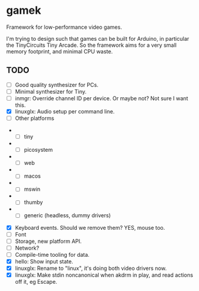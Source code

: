 # gamek

Framework for low-performance video games.

I'm trying to design such that games can be built for Arduino, in particular the TinyCircuits Tiny Arcade.
So the framework aims for a very small memory footprint, and minimal CPU waste.

## TODO

- [ ] Good quality synthesizer for PCs.
- [ ] Minimal synthesizer for Tiny.
- [ ] inmgr: Override channel ID per device. Or maybe not? Not sure I want this.
- [x] linuxglx: Audio setup per command line.
- [ ] Other platforms
- - [ ] tiny
- - [ ] picosystem
- - [ ] web
- - [ ] macos
- - [ ] mswin
- - [ ] thumby
- - [ ] generic (headless, dummy drivers)
- [x] Keyboard events. Should we remove them? YES, mouse too.
- [ ] Font
- [ ] Storage, new platform API.
- [ ] Network?
- [ ] Compile-time tooling for data.
- [x] hello: Show input state.
- [x] linuxglx: Rename to "linux", it's doing both video drivers now.
- [x] linuxglx: Make stdin noncanonical when akdrm in play, and read actions off it, eg Escape.
